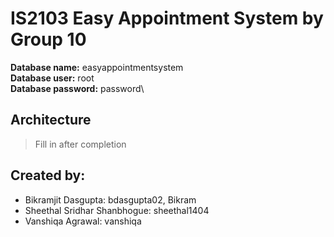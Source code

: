 # IS2103 Easy Appointment System by Group 10

**Database name:** easyappointmentsystem\
**Database user:** root\
**Database password:** password\

## Architecture
> Fill in after completion

## Created by:
- Bikramjit Dasgupta: bdasgupta02, Bikram
- Sheethal Sridhar Shanbhogue: sheethal1404
- Vanshiqa Agrawal: vanshiqa
